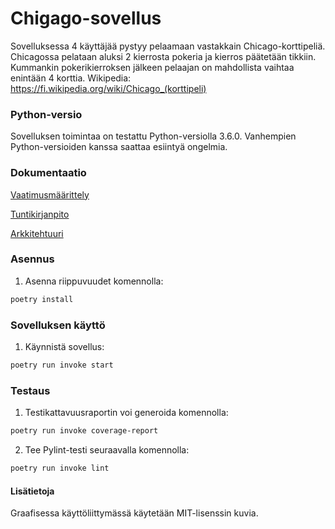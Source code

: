 <h1> Chigago-sovellus </h1>

Sovelluksessa 4 käyttäjää pystyy pelaamaan vastakkain Chicago-korttipeliä. Chicagossa pelataan aluksi 2 kierrosta pokeria ja kierros päätetään tikkiin. Kummankin pokerikierroksen jälkeen pelaajan on mahdollista vaihtaa enintään 4 korttia. Wikipedia: https://fi.wikipedia.org/wiki/Chicago_(korttipeli)

<h3> Python-versio </h3>
Sovelluksen toimintaa on testattu Python-versiolla 3.6.0. Vanhempien Python-versioiden kanssa saattaa esiintyä ongelmia. 

<h3> Dokumentaatio </h3>

[Vaatimusmäärittely](https://github.com/jeesp/ot-harjoitustyo/blob/main/dokumentaatio/vaatimusmaarittely.md)

[Tuntikirjanpito](https://github.com/jeesp/ot-harjoitustyo/blob/main/dokumentaatio/tuntikirjanpito.md)

[Arkkitehtuuri](https://github.com/jeesp/ot-harjoitustyo/blob/main/dokumentaatio/arkkitehtuuri.md)

<h3> Asennus </h3>

1. Asenna riippuvuudet komennolla:

```bash
poetry install
```

<h3> Sovelluksen käyttö </h3>

1. Käynnistä sovellus:

```bash
poetry run invoke start
```

<h3> Testaus </h3>

1. Testikattavuusraportin voi generoida komennolla:

```bash
poetry run invoke coverage-report
```
2. Tee Pylint-testi seuraavalla komennolla:

```bash
poetry run invoke lint
```

<h4> Lisätietoja </h4>

Graafisessa käyttöliittymässä käytetään MIT-lisenssin kuvia.



